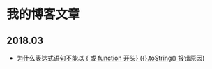 # 我的博客文章

## 2018.03

- [为什么表达式语句不能以 { 或 function 开头} ({}.toString() 报错原因)](./2018/08/03/about-expression.md)
